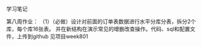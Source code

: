 学习笔记

第八周作业：
（1）（必做）设计对前面的订单表数据进行水平分库分表，拆分2个库，每个库16张表。 并在新结构在演示常见的增删改查操作。代码、sql和配置文件，上传到github
 见项目week801
 